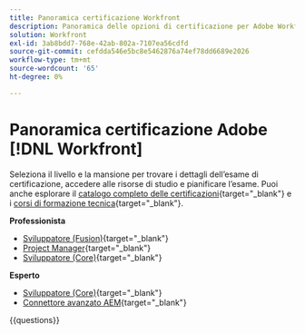 ```yaml
---
title: Panoramica certificazione Workfront
description: Panoramica delle opzioni di certificazione per Adobe Workfront
solution: Workfront
exl-id: 3ab8bdd7-768e-42ab-802a-7107ea56cdfd
source-git-commit: cefdda546e5bc8e5462876a74ef78dd6689e2026
workflow-type: tm+mt
source-wordcount: '65'
ht-degree: 0%

---
```


# Panoramica certificazione Adobe [!DNL Workfront]

Seleziona il livello e la mansione per trovare i dettagli dell’esame di certificazione, accedere alle risorse di studio e pianificare l’esame. Puoi anche esplorare il [catalogo completo delle certificazioni](https://certification.adobe.com/certifications){target="_blank"} e i [corsi di formazione tecnica](https://certification.adobe.com/courses/?/courses){target="_blank"}.

**Professionista**

* [Sviluppatore (Fusion)](https://certification.adobe.com/certification/fusion-developer-professional){target="_blank"} <!--AD0-E902-->
* [Project Manager](https://certification.adobe.com/certification/project-manager-professional){target="_blank"} <!--AD0-E903-->
* [Sviluppatore (Core)](https://certification.adobe.com/certification/core-developer-professional){target="_blank"} <!--AD0-E908-->

**Esperto**

* [Sviluppatore (Core)](https://certification.adobe.com/certification/core-developer-expert){target="_blank"} <!--AD0-E907-->
* [Connettore avanzato AEM](https://certification.adobe.com/certification/experience-manager-enhanced-connector-expert){target="_blank"} <!--AD0-E906-->

{{questions}}

